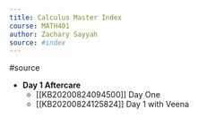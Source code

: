 ```yaml
---
title: Calculus Master Index
course: MATH401
author: Zachary Sayyah
source: #index
---
```


#source

- **Day 1 Aftercare**
    - [[KB20200824094500]] Day One
    - [[KB20200824125824]] Day 1 with Veena

